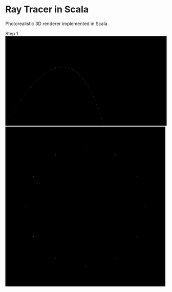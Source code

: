 # Ray Tracer in Scala
Photorealistic 3D renderer implemented in Scala

Step 1
![Projectile](projectile.png)
![Clock](clock.png)